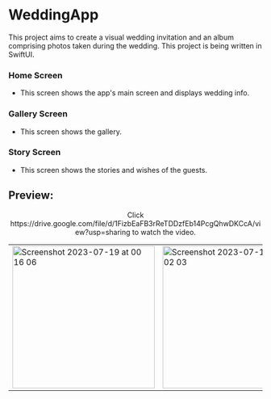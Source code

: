 # WeddingApp

This project aims to create a visual wedding invitation and an album comprising photos taken during
the wedding.
This project is being written in SwiftUI.

### Home Screen
* This screen shows the app's main screen and displays wedding info.

### Gallery Screen
* This screen shows the gallery.

### Story Screen
* This screen shows the stories and wishes of the guests.

## Preview:
<div align="center">
  Click https://drive.google.com/file/d/1FizbEaFB3rReTDDzfEb14PcgQhwDKCcA/view?usp=sharing to watch the video.
  <table>
  <tr>
    <td>
      <img width="282" alt="Screenshot 2023-07-19 at 00 16 06" src="https://github.com/rkmkrc/SocialWeddingApp/assets/42948198/65360f23-dff1-4ea2-ac96-ccafaae0d8a4">
    </td>
    <td>
      <img width="282" alt="Screenshot 2023-07-19 at 01 02 03" src="https://github.com/rkmkrc/SocialWeddingApp/assets/42948198/e6d47066-a470-412d-aab2-9903a67c2c62">
    </td>
    <td>
      <img width="282" alt="Screenshot 2023-07-19 at 01 02 15" src="https://github.com/rkmkrc/SocialWeddingApp/assets/42948198/a7a958a9-c3e9-4cc2-8249-10bba1341522">
    </td>
    <td>
      <img width="282" alt="Screenshot 2023-07-19 at 01 02 43" src="https://github.com/rkmkrc/SocialWeddingApp/assets/42948198/043b8528-883a-4896-ad47-06aee42ec399">
    </td>
    <td>
      <img width="282" alt="Screenshot 2023-07-19 at 01 02 59" src="https://github.com/rkmkrc/SocialWeddingApp/assets/42948198/5abc7353-4aeb-4bf2-8b29-87657bd7181b">
    </td>
  </tr>
</table>
</div>


